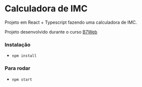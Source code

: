 # Calculadora de IMC

Projeto em React + Typescript
fazendo uma calculadora de IMC.

Projeto desenvolvido durante o curso [B7Web](https://b7web.com.br)

### Instalação
- `npm install`

### Para rodar
- `npm start`
